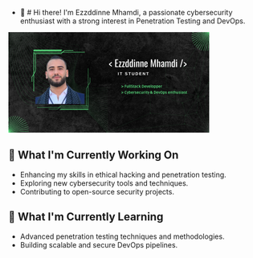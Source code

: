 - 👋 # Hi there!
I'm Ezzddinne Mhamdi, a passionate cybersecurity enthusiast with a strong interest in Penetration Testing and DevOps.

<img src="https://github.com/ezzddinne/ezzddinne/blob/main/banner.png" alt="Banner" width="400">

###

## 🔭 What I'm Currently Working On

- Enhancing my skills in ethical hacking and penetration testing.
- Exploring new cybersecurity tools and techniques.
- Contributing to open-source security projects.

## 🌱 What I'm Currently Learning

- Advanced penetration testing techniques and methodologies.
- Building scalable and secure DevOps pipelines.
<!---
ezzddinne/ezzddinne is a ✨ special ✨ repository because its `README.md` (this file) appears on your GitHub profile.
You can click the Preview link to take a look at your changes.
--->
